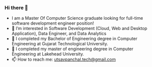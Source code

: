 ### Hi there 👋
- I am a Master Of Computer Science graduate looking for full-time software development engineer position!
- 👀 I’m interested in Software Development (Cloud, Web and Desktop Application), Data Engineer, and Data Analytics
- 🌱 I completed my Bachelor of Engineering degree in Computer Engineering at Gujarat Technological University.
- 🌱 I completed my master of engineering degree in Computer Engineering at Lakehead University.
- 📫 How to reach me: utsavpanchal.tech@gmail.com
<!--
-->
